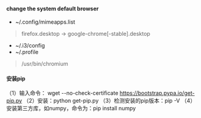 #### change the system default browser
* ~/.config/mimeapps.list
> firefox.desktop -> google-chrome[-stable].desktop
* ~/.i3/config
* ~/.profile
> /usr/bin/chromium



#### 安装pip
（1）输入命令： wget --no-check-certificate https://bootstrap.pypa.io/get-pip.py
（2）安装：python get-pip.py
（3）检测安装的pip版本：pip -V
（4）安装第三方库，如numpy，命令为：pip install numpy
